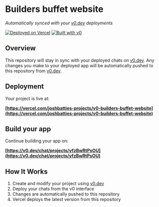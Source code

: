 # Builders buffet website

*Automatically synced with your [v0.dev](https://v0.dev) deployments*

[![Deployed on Vercel](https://img.shields.io/badge/Deployed%20on-Vercel-black?style=for-the-badge&logo=vercel)](https://vercel.com/joshbatties-projects/v0-builders-buffet-website)
[![Built with v0](https://img.shields.io/badge/Built%20with-v0.dev-black?style=for-the-badge)](https://v0.dev/chat/projects/yfzBwRtPsOU)

## Overview

This repository will stay in sync with your deployed chats on [v0.dev](https://v0.dev).
Any changes you make to your deployed app will be automatically pushed to this repository from [v0.dev](https://v0.dev).

## Deployment

Your project is live at:

**[https://vercel.com/joshbatties-projects/v0-builders-buffet-website](https://vercel.com/joshbatties-projects/v0-builders-buffet-website)**

## Build your app

Continue building your app on:

**[https://v0.dev/chat/projects/yfzBwRtPsOU](https://v0.dev/chat/projects/yfzBwRtPsOU)**

## How It Works

1. Create and modify your project using [v0.dev](https://v0.dev)
2. Deploy your chats from the v0 interface
3. Changes are automatically pushed to this repository
4. Vercel deploys the latest version from this repository